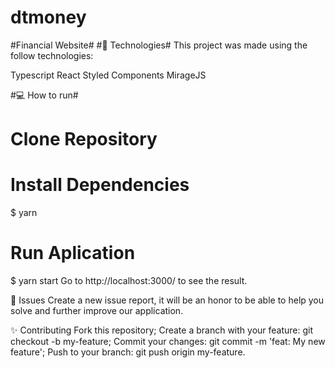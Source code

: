 # dtmoney
#Financial Website#
#🚀 Technologies#
This project was made using the follow technologies:

Typescript
React
Styled Components
MirageJS

#💻 How to run#
# Clone Repository
# Install Dependencies
$ yarn

# Run Aplication
$ yarn start
Go to http://localhost:3000/ to see the result.

🐛 Issues
Create a new issue report, it will be an honor to be able to help you solve and further improve our application.

✨ Contributing
Fork this repository;
Create a branch with your feature: git checkout -b my-feature;
Commit your changes: git commit -m 'feat: My new feature';
Push to your branch: git push origin my-feature.
